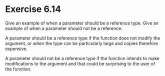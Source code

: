 Exercise 6.14
=============

Give an example of when a parameter should be a reference type. Give an example of when a parameter should not be a reference.

A parameter should be a reference type if the function does not modify the argument, or when the type can be particularly large and copies therefore expensive.

A parameter should not be a reference type if the function intends to make modifications to the argument and that could be surprising to the user of the function.

